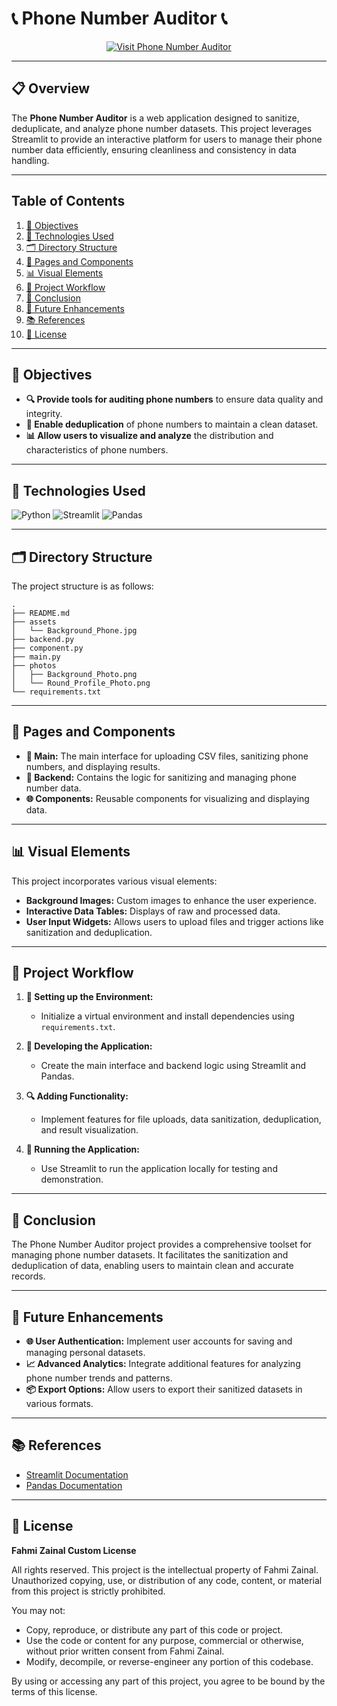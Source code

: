 # **📞 Phone Number Auditor 📞**

<!-- Badge to Visit Project -->
<div align="center"> 
    <a href="https://your-project-url.streamlit.app/">  <!-- Replace with your actual project URL -->
        <img src="https://img.shields.io/badge/Visit%20Phone%20Number%20Auditor-brightgreen?style=for-the-badge&logo=streamlit" alt="Visit Phone Number Auditor"/>
    </a>
</div>

---

## **📋 Overview**
The **Phone Number Auditor** is a web application designed to sanitize, deduplicate, and analyze phone number datasets. This project leverages Streamlit to provide an interactive platform for users to manage their phone number data efficiently, ensuring cleanliness and consistency in data handling.

---

## **Table of Contents**

1. [🎯 Objectives](#-objectives)
2. [🔧 Technologies Used](#-technologies-used)
3. [🗂️ Directory Structure](#-directory-structure)
4. [📁 Pages and Components](#-pages-and-components)
5. [📊 Visual Elements](#-visual-elements)
6. [🔄 Project Workflow](#-project-workflow)
7. [🎉 Conclusion](#-conclusion)
8. [🔮 Future Enhancements](#-future-enhancements)
9. [📚 References](#-references)
10. [📜 License](#-license)

---

## **🎯 Objectives**

- **🔍 Provide tools for auditing phone numbers** to ensure data quality and integrity.
- **🔄 Enable deduplication** of phone numbers to maintain a clean dataset.
- **📊 Allow users to visualize and analyze** the distribution and characteristics of phone numbers.

---

## **🔧 Technologies Used**

![Python](https://img.shields.io/badge/python-3670A0?style=for-the-badge&logo=python&logoColor=ffdd54)
![Streamlit](https://img.shields.io/badge/Streamlit-%23FF4B4B.svg?style=for-the-badge&logo=Streamlit&logoColor=white)
![Pandas](https://img.shields.io/badge/pandas-%23150458.svg?style=for-the-badge&logo=pandas&logoColor=white)

---

## **🗂️ Directory Structure**

The project structure is as follows:

```plaintext
.
├── README.md
├── assets
│   └── Background_Phone.jpg
├── backend.py
├── component.py
├── main.py
├── photos
│   ├── Background_Photo.png
│   └── Round_Profile_Photo.png
└── requirements.txt
```

---

## **📁 Pages and Components**

- **📄 Main:** The main interface for uploading CSV files, sanitizing phone numbers, and displaying results.
- **🔧 Backend:** Contains the logic for sanitizing and managing phone number data.
- **🌐 Components:** Reusable components for visualizing and displaying data.

---

## **📊 Visual Elements**

This project incorporates various visual elements:
- **Background Images:** Custom images to enhance the user experience.
- **Interactive Data Tables:** Displays of raw and processed data.
- **User Input Widgets:** Allows users to upload files and trigger actions like sanitization and deduplication.

---

## **🔄 Project Workflow**

1. **📂 Setting up the Environment:**
   - Initialize a virtual environment and install dependencies using `requirements.txt`.

2. **🧩 Developing the Application:**
   - Create the main interface and backend logic using Streamlit and Pandas.

3. **🔍 Adding Functionality:**
   - Implement features for file uploads, data sanitization, deduplication, and result visualization.

4. **🚀 Running the Application:**
   - Use Streamlit to run the application locally for testing and demonstration.

---

## **🎉 Conclusion**

The Phone Number Auditor project provides a comprehensive toolset for managing phone number datasets. It facilitates the sanitization and deduplication of data, enabling users to maintain clean and accurate records.

---

## **🔮 Future Enhancements**

- **🌐 User Authentication:** Implement user accounts for saving and managing personal datasets.
- **📈 Advanced Analytics:** Integrate additional features for analyzing phone number trends and patterns.
- **📦 Export Options:** Allow users to export their sanitized datasets in various formats.

---

## **📚 References**

- [Streamlit Documentation](https://docs.streamlit.io/)
- [Pandas Documentation](https://pandas.pydata.org/docs/)

---

## **📜 License**

**Fahmi Zainal Custom License**

All rights reserved. This project is the intellectual property of Fahmi Zainal. Unauthorized copying, use, or distribution of any code, content, or material from this project is strictly prohibited.

You may not:
- Copy, reproduce, or distribute any part of this code or project.
- Use the code or content for any purpose, commercial or otherwise, without prior written consent from Fahmi Zainal.
- Modify, decompile, or reverse-engineer any portion of this codebase.

By using or accessing any part of this project, you agree to be bound by the terms of this license.